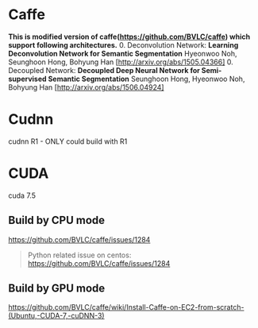 # Caffe 
**This is modified version of caffe(https://github.com/BVLC/caffe) which support following architectures.**
  0. Deconvolution Network: **Learning Deconvolution Network for Semantic Segmentation** Hyeonwoo Noh, Seunghoon Hong, Bohyung Han [http://arxiv.org/abs/1505.04366]
  0. Decoupled Network: **Decoupled Deep Neural Network for Semi-supervised Semantic Segmentation** Seunghoon Hong, Hyeonwoo Noh, Bohyung Han [http://arxiv.org/abs/1506.04924]

# Cudnn
cudnn R1 - ONLY could build with R1

# CUDA
cuda 7.5

## Build by CPU mode
https://github.com/BVLC/caffe/issues/1284
> Python related issue on centos: https://github.com/BVLC/caffe/issues/1284

## Build by GPU mode
https://github.com/BVLC/caffe/wiki/Install-Caffe-on-EC2-from-scratch-(Ubuntu,-CUDA-7,-cuDNN-3)
